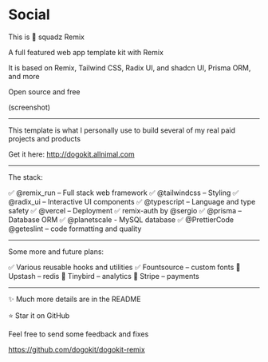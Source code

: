 # Social

This is 🐶 squadz Remix

A full featured web app template kit with Remix

It is based on Remix, Tailwind CSS, Radix UI, and shadcn UI, Prisma ORM, and more

Open source and free

(screenshot)

---

This template is what I personally use to build several of my real paid projects and products

Get it here: <http://dogokit.allnimal.com>

---

The stack:

✅ @remix_run – Full stack web framework
✅ @tailwindcss – Styling
✅ @radix_ui – Interactive UI components
✅ @typescript – Language and type safety
✅ @vercel – Deployment
✅ remix-auth by @sergio
✅ @prisma – Database ORM
✅ @planetscale - MySQL database
✅ @PrettierCode @geteslint – code formatting and quality

---

Some more and future plans:

✅ Various reusable hooks and utilities
✅ Fountsource – custom fonts
🚧 Upstash – redis
🚧 Tinybird – analytics
🚧 Stripe – payments

---

✨ Much more details are in the README

⭐ Star it on GitHub

Feel free to send some feedback and fixes

<https://github.com/dogokit/dogokit-remix>
